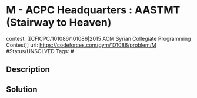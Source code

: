 # M - ACPC Headquarters : AASTMT (Stairway to Heaven)

contest: [[CFICPC/101086/101086|2015 ACM Syrian Collegiate Programming Contest]]
url: https://codeforces.com/gym/101086/problem/M
#Status/UNSOLVED
Tags: #

## Description

## Solution

